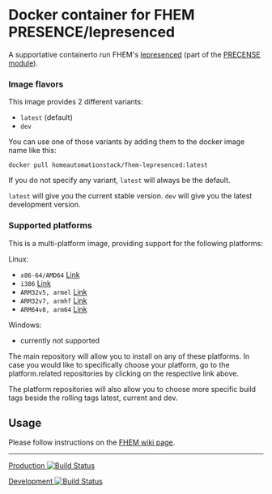 # Docker container for FHEM PRESENCE/lepresenced
A supportative containerto run FHEM's [lepresenced](https://wiki.fhem.de/wiki/PRESENCE#Installation_von_.28le.29presenced) (part of the [PRECENSE module](http://fhem.de/commandref.html#PRESENCE)).

### Image flavors
This image provides 2 different variants:

- `latest` (default)
- `dev`

You can use one of those variants by adding them to the docker image name like this:

	docker pull homeautomationstack/fhem-lepresenced:latest

If you do not specify any variant, `latest` will always be the default.

`latest` will give you the current stable version.
`dev` will give you the latest development version.


### Supported platforms
This is a multi-platform image, providing support for the following platforms:


Linux:

- `x86-64/AMD64` [Link](https://hub.docker.com/r/homeautomationstack/fhem-lepresenced-amd64_linux/)
- `i386` [Link](https://hub.docker.com/r/homeautomationstack/fhem-lepresenced-i386_linux/)
- `ARM32v5, armel` [Link](https://hub.docker.com/r/homeautomationstack/fhem-lepresenced-arm32v5_linux/)
- `ARM32v7, armhf` [Link](https://hub.docker.com/r/homeautomationstack/fhem-lepresenced-arm32v7_linux/)
- `ARM64v8, arm64` [Link](https://hub.docker.com/r/homeautomationstack/fhem-lepresenced-arm64v8_linux/)


Windows:

- currently not supported


The main repository will allow you to install on any of these platforms.
In case you would like to specifically choose your platform, go to the platform.related repositories by clicking on the respective link above.

The platform repositories will also allow you to choose more specific build tags beside the rolling tags latest, current and dev.


## Usage

Please follow instructions on the [FHEM wiki page](https://wiki.fhem.de/wiki/PRESENCE#.C3.9Cberwachung_durch_verteilte_Agenten_in_der_Wohnung_.28presenced.2Flepresenced.2Fcollectord.29).

___
[Production ![Build Status](https://travis-ci.com/docker-home-automation-stack/fhem-lepresenced.svg?branch=master)](https://travis-ci.com/docker-home-automation-stack/fhem-lepresenced)

[Development ![Build Status](https://travis-ci.com/docker-home-automation-stack/fhem-lepresenced.svg?branch=dev)](https://travis-ci.com/docker-home-automation-stack/fhem-lepresenced)
